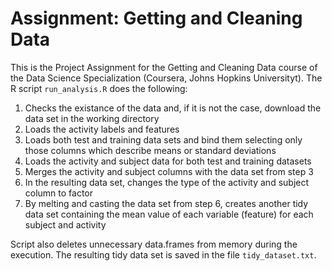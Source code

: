 # Assignment: Getting and Cleaning Data

This is the Project Assignment for the Getting and Cleaning Data course of the Data Science Specialization (Coursera, Johns Hopkins Universityt).
The R script `run_analysis.R` does the following:

1. Checks the existance of the data and, if it is not the case, download the data set in the working directory
2. Loads the activity labels and features
3. Loads both test and training data sets and bind them selecting only those columns which describe means or standard deviations
4. Loads the activity and subject data for both test and training datasets
5. Merges the activity and subject columns with the data set from step 3
6. In the resulting data set, changes the type of the activity and subject column to factor
7. By melting and casting the data set from step 6, creates another tidy data set containing the mean value of each variable (feature) for each subject and activity

Script also deletes unnecessary data.frames from memory during the execution.
The resulting tidy data set is saved in the file `tidy_dataset.txt`.
